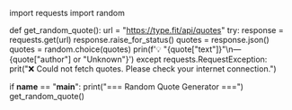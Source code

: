 import requests
import random

def get_random_quote():
    url = "https://type.fit/api/quotes"
    try:
        response = requests.get(url)
        response.raise_for_status()
        quotes = response.json()
        quotes = random.choice(quotes)
        prin(f'💡 "{quote["text"]}"\n— {quote["author"] or "Unknown"}')
    except requests.RequestException:
        prit("❌ Could not fetch quotes. Please check your internet connection.")

if __name__ == "__main__":
    print("=== Random Quote Generator ===")
    get_random_quote()
